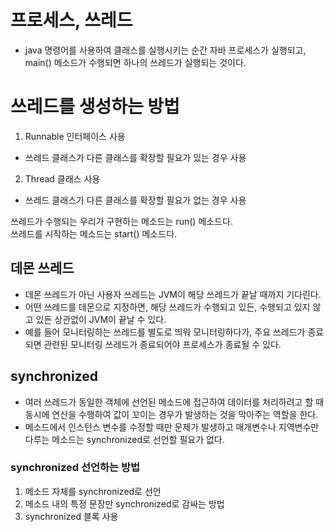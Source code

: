 # 프로세스, 쓰레드

- java 명령어를 사용하여 클래스를 실행시키는 순간 자바 프로세스가 실행되고, main() 메소드가 수행되면 하나의 쓰레드가 실행되는 것이다.

# 쓰레드를 생성하는 방법

1. Runnable 인터페이스 사용
- 쓰레드 클래스가 다른 클래스를 확장할 필요가 있는 경우 사용

2. Thread 클래스 사용
- 쓰레드 클래스가 다른 클래스를 확장할 필요가 없는 경우 사용


쓰레드가 수행되는 우리가 구현하는 메소드는 run() 메소드다.   
쓰레드를 시작하는 메소드는 start() 메소드다.


## 데몬 쓰레드

- 데몬 쓰레드가 아닌 사용자 쓰레드는 JVM이 해당 쓰레드가 끝날 때까지 기다린다.
- 어떤 쓰레드를 데몬으로 지정하면, 해당 쓰레드가 수행되고 있든, 수행되고 있지 않고 있든 상관없이 JVM이 끝날 수 있다.
- 예를 들어 모니터링하는 쓰레드를 별도로 띄워 모니터링하다가, 주요 쓰레드가 종료되면 관련된 모니터링 쓰레드가 종료되어야 프로세스가 종료될 수 있다.

## synchronized

- 여러 쓰레드가 동일한 객체에 선언된 메소드에 접근하여 데이터를 처리하려고 할 때 동시에 연산을 수행하여 값이 꼬이는 경우가 발생하는 것을 막아주는 역할을 한다.
- 메소드에서 인스턴스 변수를 수정할 때만 문제가 발생하고 매개변수나 지역변수만 다루는 메소드는 synchronized로 선언할 필요가 없다.

### synchronized 선언하는 방법

1. 메소드 자체를 synchronized로 선언
2. 메소드 내의 특정 문장만 synchronized로 감싸는 방법
3. synchronized 블록 사용




